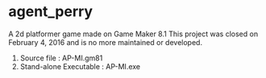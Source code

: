 # agent_perry
A 2d platformer game made on Game Maker 8.1
This project was closed on ‎February ‎4, ‎2016 and is no more maintained or developed.
1. Source file : AP-MI.gm81
2. Stand-alone Executable : AP-MI.exe
